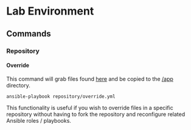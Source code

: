 # Lab Environment

## Commands

### Repository

#### Override

This command will grab files found [here](/resource/repository) and be copied to the [/app](/app) directory.

```
ansible-playbook repository/override.yml
```

This functionality is useful if you wish to override files in a specific repository without having to fork the repository and reconfigure related Ansible roles / playbooks.
